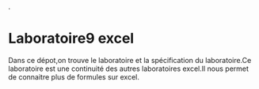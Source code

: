 .

# Laboratoire9 excel
Dans ce dépot,on trouve le laboratoire et la spécification du laboratoire.Ce laboratoire est une continuité des autres laboratoires excel.Il nous permet de connaitre plus de formules sur excel.
